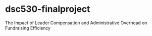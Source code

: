 # dsc530-finalproject
The Impact of Leader Compensation and  Administrative Overhead on Fundraising Efficiency 

